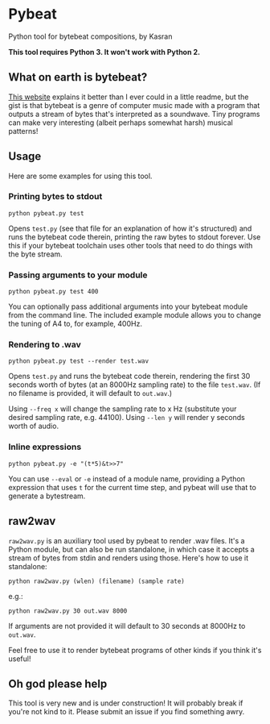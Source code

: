 # Pybeat
Python tool for bytebeat compositions, by Kasran

**This tool requires Python 3. It won't work with Python 2.**


## What on earth is bytebeat?
[This website](http://canonical.org/~kragen/bytebeat/) explains it better than
I ever could in a little readme, but the gist is that bytebeat is a genre of
computer music made with a program that outputs a stream of bytes that's
interpreted as a soundwave. Tiny programs can make very interesting (albeit
perhaps somewhat harsh) musical patterns!


## Usage
Here are some examples for using this tool.

### Printing bytes to stdout
```
python pybeat.py test
```
Opens `test.py` (see that file for an explanation of how it's structured) and
runs the bytebeat code therein, printing the raw bytes to stdout forever. Use
this if your bytebeat toolchain uses other tools that need to do things with
the byte stream.

### Passing arguments to your module
```
python pybeat.py test 400
```
You can optionally pass additional arguments into your bytebeat module from the
command line. The included example module allows you to change the tuning of A4
to, for example, 400Hz.

### Rendering to .wav
```
python pybeat.py test --render test.wav
```
Opens `test.py` and runs the bytebeat code therein, rendering the first 30
seconds worth of bytes (at an 8000Hz sampling rate) to the file `test.wav`. (If
no filename is provided, it will default to `out.wav`.)

Using `--freq x` will change the sampling rate to x Hz (substitute your
desired sampling rate, e.g. 44100). Using `--len y` will render y seconds
worth of audio.

### Inline expressions
```
python pybeat.py -e "(t*5)&t>>7"
```
You can use `--eval` or `-e` instead of a module name, providing a Python
expression that uses `t` for the current time step, and pybeat will use that
to generate a bytestream.


## raw2wav
`raw2wav.py` is an auxiliary tool used by pybeat to render .wav files. It's a
Python module, but can also be run standalone, in which case it accepts a stream
of bytes from stdin and renders using those. Here's how to use it standalone:
```
python raw2wav.py (wlen) (filename) (sample rate)
```
e.g.:
```
python raw2wav.py 30 out.wav 8000
```
If arguments are not provided it will default to 30 seconds at 8000Hz to
`out.wav`.

Feel free to use it to render bytebeat programs of other kinds if you think it's
useful!


## Oh god please help
This tool is very new and is under construction! It will probably break if
you're not kind to it. Please submit an issue if you find something awry.
